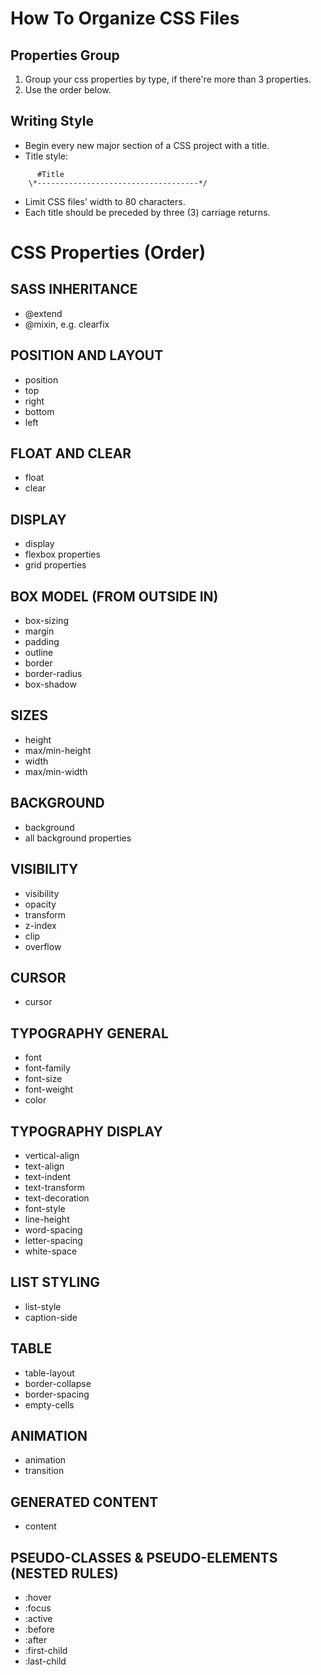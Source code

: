 # How To Organize CSS Files

## Properties Group
1. Group your css properties by type, if there're more than 3 properties.
2. Use the order below.


## Writing Style

* Begin every new major section of a CSS project with a title.
* Title style:

``` /*------------------------------------*\
      #Title
    \*------------------------------------*/
```
* Limit CSS files’ width to 80 characters.
* Each title should be preceded by three (3) carriage returns.



# CSS Properties (Order)

## SASS INHERITANCE
* @extend
* @mixin, e.g. clearfix


## POSITION AND LAYOUT
* position
* top
* right
* bottom
* left


## FLOAT AND CLEAR
* float
* clear


## DISPLAY
* display
* flexbox properties
* grid properties


## BOX MODEL (FROM OUTSIDE IN)
* box-sizing
* margin
* padding
* outline
* border
* border-radius
* box-shadow


## SIZES
* height
* max/min-height
* width
* max/min-width


## BACKGROUND
* background 
* all background properties


## VISIBILITY
* visibility
* opacity
* transform 
* z-index
* clip
* overflow


## CURSOR
* cursor


## TYPOGRAPHY GENERAL
* font
* font-family
* font-size
* font-weight
* color


## TYPOGRAPHY DISPLAY
* vertical-align
* text-align
* text-indent
* text-transform
* text-decoration
* font-style
* line-height
* word-spacing
* letter-spacing
* white-space


## LIST STYLING
* list-style
* caption-side


## TABLE
* table-layout
* border-collapse
* border-spacing
* empty-cells


## ANIMATION
* animation
* transition


## GENERATED CONTENT
* content


## PSEUDO-CLASSES & PSEUDO-ELEMENTS (NESTED RULES)
* :hover
* :focus
* :active
* :before
* :after
* :first-child
* :last-child